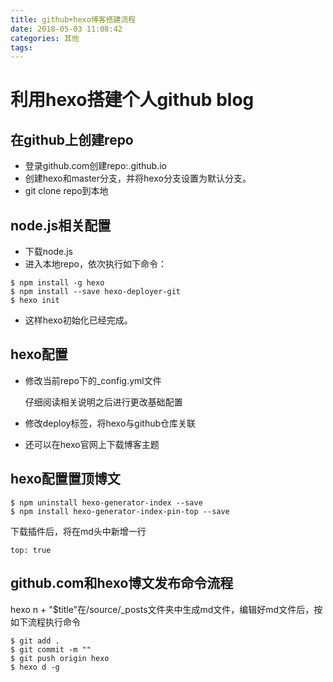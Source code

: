 ```yaml
---
title: github+hexo博客搭建流程
date: 2018-05-03 11:08:42
categories: 其他
tags:
---
```


# 利用hexo搭建个人github blog
## 在github上创建repo
- 登录github.com创建repo:<username>.github.io
- 创建hexo和master分支，并将hexo分支设置为默认分支。
- git clone repo到本地
## node.js相关配置
- 下载node.js
- 进入本地repo，依次执行如下命令：

```
$ npm install -g hexo
$ npm install --save hexo-deployer-git
$ hexo init
```
- 这样hexo初始化已经完成。
## hexo配置
- 修改当前repo下的_config.yml文件

  仔细阅读相关说明之后进行更改基础配置
- 修改deploy标签，将hexo与github仓库关联
- 还可以在hexo官网上下载博客主题
## hexo配置置顶博文

```
$ npm uninstall hexo-generator-index --save
$ npm install hexo-generator-index-pin-top --save
```
下载插件后，将在md头中新增一行
```
top: true
```
## github.com和hexo博文发布命令流程
hexo n + "$title"在/source/_posts文件夹中生成md文件，编辑好md文件后，按如下流程执行命令
```
$ git add .
$ git commit -m ""
$ git push origin hexo
$ hexo d -g
```